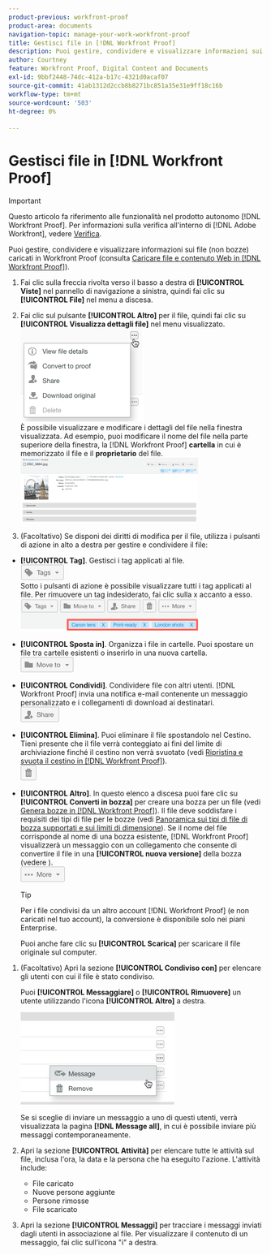 ```yaml
---
product-previous: workfront-proof
product-area: documents
navigation-topic: manage-your-work-workfront-proof
title: Gestisci file in [!DNL Workfront Proof]
description: Puoi gestire, condividere e visualizzare informazioni sui file (non bozze) caricati in Workfront Proof (consulta Caricare file e contenuti web in Workfront Proof).
author: Courtney
feature: Workfront Proof, Digital Content and Documents
exl-id: 9bbf2448-74dc-412a-b17c-4321d0acaf07
source-git-commit: 41ab1312d2ccb8b8271bc851a35e31e9ff18c16b
workflow-type: tm+mt
source-wordcount: '503'
ht-degree: 0%

---
```


# Gestisci file in [!DNL Workfront Proof]

>[!IMPORTANT]
>
>Questo articolo fa riferimento alle funzionalità nel prodotto autonomo [!DNL Workfront Proof]. Per informazioni sulla verifica all&#39;interno di [!DNL Adobe Workfront], vedere [Verifica](../../../review-and-approve-work/proofing/proofing.md).

Puoi gestire, condividere e visualizzare informazioni sui file (non bozze) caricati in Workfront Proof (consulta [Caricare file e contenuto Web in [!DNL Workfront Proof]](../../../workfront-proof/wp-work-proofsfiles/create-proofs-and-files/upload-files-web-content.md)).

1. Fai clic sulla freccia rivolta verso il basso a destra di **[!UICONTROL Viste]** nel pannello di navigazione a sinistra, quindi fai clic su **[!UICONTROL File]** nel menu a discesa.

1. Fai clic sul pulsante **[!UICONTROL Altro]** per il file, quindi fai clic su **[!UICONTROL Visualizza dettagli file]** nel menu visualizzato.\
   ![](assets/click-more-then-view-file-details.png)\
   È possibile visualizzare e modificare i dettagli del file nella finestra visualizzata. Ad esempio, puoi modificare il nome del file nella parte superiore della finestra, la [!DNL Workfront Proof] **cartella** in cui è memorizzato il file e il **proprietario** del file.\
   ![](assets/file-details-page-350x129.png)

1. (Facoltativo) Se disponi dei diritti di modifica per il file, utilizza i pulsanti di azione in alto a destra per gestire e condividere il file:

* **[!UICONTROL Tag]**. Gestisci i tag applicati al file.\
   ![](assets/tags-button.png)\
   Sotto i pulsanti di azione è possibile visualizzare tutti i tag applicati al file. Per rimuovere un tag indesiderato, fai clic sulla x accanto a esso.\
   ![](assets/view-file-tags-350x64.png)

* **[!UICONTROL Sposta in]**. Organizza i file in cartelle. Puoi spostare un file tra cartelle esistenti o inserirlo in una nuova cartella.\
   ![](assets/folder-button.png)

* **[!UICONTROL Condividi]**. Condividere file con altri utenti. [!DNL Workfront Proof] invia una notifica e-mail contenente un messaggio personalizzato e i collegamenti di download ai destinatari.\
   ![](assets/share-button.png)

* **[!UICONTROL Elimina]**. Puoi eliminare il file spostandolo nel Cestino. Tieni presente che il file verrà conteggiato ai fini del limite di archiviazione finché il cestino non verrà svuotato (vedi [Ripristina e svuota il cestino in [!DNL Workfront Proof]](../../../workfront-proof/wp-work-proofsfiles/manage-your-work/restore-and-empty-trash.md)).\
   ![](assets/trash-button.png)

* **[!UICONTROL Altro]**. In questo elenco a discesa puoi fare clic su **[!UICONTROL Converti in bozza]** per creare una bozza per un file (vedi [Genera bozze in [!DNL Workfront Proof]](../../../workfront-proof/wp-work-proofsfiles/create-proofs-and-files/generate-proofs.md)). Il file deve soddisfare i requisiti dei tipi di file per le bozze (vedi [Panoramica sui tipi di file di bozza supportati e sui limiti di dimensione](../../../review-and-approve-work/proofing/proofing-overview/supported-proofing-file-types.md)). Se il nome del file corrisponde al nome di una bozza esistente, [!DNL Workfront Proof] visualizzerà un messaggio con un collegamento che consente di convertire il file in una **[!UICONTROL nuova versione]** della bozza (vedere ).\
   ![](assets/more-button-text-version.png)

  >[!TIP]
  >
  >Per i file condivisi da un altro account [!DNL Workfront Proof] (e non caricati nel tuo account), la conversione è disponibile solo nei piani Enterprise.

  Puoi anche fare clic su **[!UICONTROL Scarica]** per scaricare il file originale sul computer.

1. (Facoltativo) Apri la sezione **[!UICONTROL Condiviso con]** per elencare gli utenti con cui il file è stato condiviso.

   Puoi **[!UICONTROL Messaggiare]** o **[!UICONTROL Rimuovere]** un utente utilizzando l&#39;icona **[!UICONTROL Altro]** a destra.

   ![](assets/message-and-remove.png)

   Se si sceglie di inviare un messaggio a uno di questi utenti, verrà visualizzata la pagina **[!DNL Message all]**, in cui è possibile inviare più messaggi contemporaneamente.

1. Apri la sezione **[!UICONTROL Attività]** per elencare tutte le attività sul file, inclusa l&#39;ora, la data e la persona che ha eseguito l&#39;azione. L&#39;attività include:

   * File caricato
   * Nuove persone aggiunte
   * Persone rimosse
   * File scaricato

1. Apri la sezione **[!UICONTROL Messaggi]** per tracciare i messaggi inviati dagli utenti in associazione al file. Per visualizzare il contenuto di un messaggio, fai clic sull’icona &quot;i&quot; a destra.

